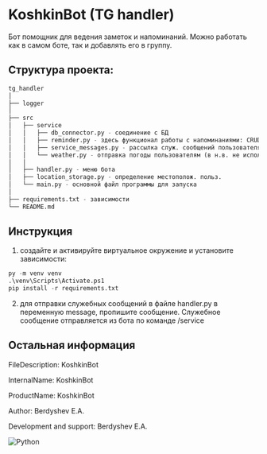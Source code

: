 # KoshkinBot (TG handler)
Бот помощник для ведения заметок и напоминаний. Можно работать как в самом боте, так и добавлять его в группу.
## Структура проекта:

```python
tg_handler
│
├── logger
│
├── src
│   ├── service
│   │   ├── db_connector.py - соединение с БД
│   │   ├── reminder.py - здесь функционал работы с напоминаниями: CRUD
│   │   ├── service_messages.py - рассылка служ. сообщений пользователям
│   │   └── weather.py - отправка погоды пользователям (в н.в. не использ.)
│   │
│   ├── handler.py - меню бота
│   ├── location_storage.py - определение местополож. польз.
│   └── main.py - основной файл программы для запуска
│
├── requirements.txt - зависимости
└── README.md
```

## Инструкция
1. создайте и активируйте виртуальное окружение и установите зависимости:
```python
py -m venv venv
.\venv\Scripts\Activate.ps1
pip install -r requirements.txt
```

2. для отправки служебных сообщений в файле handler.py в переменную messagе, пропишите сообщение. Служебное сообщение отправляется из бота по команде /service


## Остальная информация

FileDescription: KoshkinBot

InternalName: KoshkinBot

ProductName: KoshkinBot

Author: Berdyshev E.A.

Development and support: Berdyshev E.A.

![Python](https://img.shields.io/badge/Python-3776AB?style=for-the-badge&logo=python&logoColor=white)
